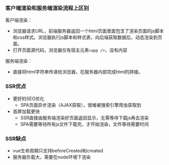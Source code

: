 ### 客户端渲染和服务端渲染流程上区别

客户端渲染：
+ 浏览器请求URL，前端服务器返回一个html页面里面包含了渲染页面的js脚本和css样式。浏览器执行js脚本和样式表，向后端获取数据后，动态渲染到页面。
+ 打开页面源代码，浏览器仅有宿主元素`<app />`，没有内容

服务端渲染：
+ 直接将html字符串传递给浏览器，在服务器内部完成html的拼接。

### SSR优点

+ 更好的SEO优化
  + SPA页面异步渲染（AJAX获取），很难被搜索引擎爬虫获取到
+ 首屏加载更快
  + SSR直接由服务端渲染好页面返回显示，无需等待下载js再去渲染
  + SPA需要等待所有js文件下载完，才开始渲染，文件等待需要时间

### SSR缺点

+ vue生命周期只支持beforeCreated和created
+ 服务器负载大，需要在node环境下渲染